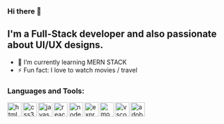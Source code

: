 ### Hi there 👋

## I'm a Full-Stack developer and also passionate about UI/UX designs.

- 🌱 I’m currently learning MERN STACK
- ⚡ Fun fact: I love to watch movies / travel


### Languages and Tools:

<img align="left" alt="html5" height="32" width="32" src="https://simpleicons.org/icons/html5.svg" />
<img align="left" alt="css3" height="32" width="32" src="https://simpleicons.org/icons/css3.svg" />
<img align="left" alt="javascript" height="32" width="32" src="https://simpleicons.org/icons/javascript.svg" />
<img align="left" alt="react.js" height="32" width="32" src="https://simpleicons.org/icons/react.svg" />
<img align="left" alt="node.js" height="32" width="32" src="https://simpleicons.org/icons/node-dot-js.svg" />
<img align="left" alt="express.js" height="32" width="32" src="https://simpleicons.org/icons/express.svg" />
<img align="left" alt="mongoDB" height="32" width="32" src="https://simpleicons.org/icons/mongodb.svg" />
<img align="left" alt="vscode" height="32" width="32" src="https://simpleicons.org/icons/visualstudiocode.svg" />
<img align="left" alt="adobeXD" height="32" width="32" src="https://simpleicons.org/icons/adobexd.svg" />

